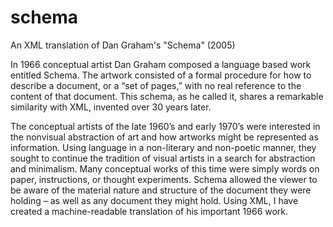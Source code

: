 # schema
An XML translation of Dan Graham's "Schema" (2005)

In 1966 conceptual artist Dan Graham composed a language based work entitled Schema. The artwork consisted of a formal procedure for how to describe a document, or a “set of pages,” with no real reference to the content of that document. This schema, as he called it, shares a remarkable similarity with XML, invented over 30 years later.

The conceptual artists of the late 1960’s and early 1970’s were interested in the nonvisual abstraction of art and how artworks might be represented as information. Using language in a non-literary and non-poetic manner, they sought to continue the tradition of visual artists in a search for abstraction and minimalism. Many conceptual works of this time were simply words on paper, instructions, or thought experiments. Schema allowed the viewer to be aware of the material nature and structure of the document they were holding – as well as any document they might hold. Using XML, I have created a machine-readable translation of his important 1966 work.
